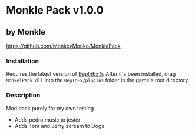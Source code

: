 # Monkle Pack v1.0.0
## by Monkle
https://github.com/MonkeyMonko/MonklePack

### Installation
Requires the latest version of [BepInEx 5](https://github.com/BepInEx/BepInEx). After it's been installed, drag `MonkelPack.dll` into the `BepInEx/plugins` folder in the game's root directory.

### Description
Mod pack purely for my own testing

 - Adds pedro music to jester
 - Adds Tom and Jerry scream to Dogs